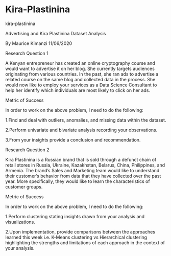 # Kira-Plastinina

kira-plastinina

Advertising and Kira Plastinina Dataset Analysis

By Maurice Kimanzi 11/06/2020

Research Question 1

A Kenyan entrepreneur has created an online cryptography course and would want to advertise it on her blog. She currently targets audiences originating from various countries. In the past, she ran ads to advertise a related course on the same blog and collected data in the process. She would now like to employ your services as a Data Science Consultant to help her identify which individuals are most likely to click on her ads.

Metric of Success

In order to work on the above problem, I need to do the following:

1.Find and deal with outliers, anomalies, and missing data within the dataset.

2.Perform univariate and bivariate analysis recording your observations.

3.From your insights provide a conclusion and recommendation.

Research Question 2

Kira Plastinina is a Russian brand that is sold through a defunct chain of retail stores in Russia, Ukraine, Kazakhstan, Belarus, China, Philippines, and Armenia. The brand’s Sales and Marketing team would like to understand their customer’s behavior from data that they have collected over the past year. More specifically, they would like to learn the characteristics of customer groups.

Metric of Success

In order to work on the above problem, I need to do the following:

1.Perform clustering stating insights drawn from your analysis and visualizations.

2.Upon implementation, provide comparisons between the approaches learned this week i.e. K-Means clustering vs Hierarchical clustering highlighting the strengths and limitations of each approach in the context of your analysis.
